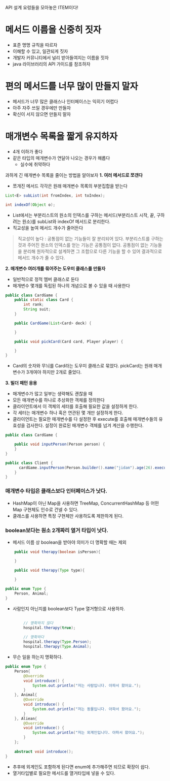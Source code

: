 API 설계 요렁들을 모아놓은 ITEM이다!

# 메서드 이름을 신중히 짓자
- 표준 명명 규칙을 따르자
- 이해할 수 있고, 일관되게 짓자
- 개발자 커뮤니티에서 널리 받아들여지는 이름을 짓자
- java 라이브러리의 API 가이드를 참조하자

# 편의 메서드를 너무 많이 만들지 말자 
- 메서드가 너무 많은 클래스나 인터페이스는 익히기 어렵다
- 아주 자주 쓰일 경우에만 만들자
- 확신이 서지 않으면 만들지 말자

# 매개변수 목록을 짧게 유지하자
- 4개 이하가 좋다
- 같은 타입의 매개변수가 연달아 나오는 경우가 해롭다
  - 실수에 취약하다

과하게 긴 매개변수 목록을 줄이는 방법을 알아보자
**1. 여러 메서드로 쪼갠다**
- 쪼개진 메서드 각각은 원래 매개변수 목록의 부분집합을 받는다
```java
List<E> subList(int fromIndex, int toIndex);

int indexOf(Object o);
```
- List에서는 부분리스트의 원소의 인덱스를 구하는 메서드(부분리스트 시작, 끝, 구하려는 원소)를 subList와 indexOf 메서드로 분리한다.
- 직교성을 높여 메서드 개수가 줄어든다
> 직교성이 높다 : 공통점이 없는 기능들이 잘 분리되어 있다. 부분리스트를 구하는 것과 주어진 원소의 인덱스를 얻는 기능은 공통점이 없다. 공통점이 없는 기능들을 분리해 원자적으로 설계하면 그 조합으로 다른 기능을 할 수 있어 결과적으로 메서드 개수가 줄 수 있다.

**2. 매개변수 여러개를 묶어주는 도우미 클래스를 만들자**
- 일반적으로 정적 멤버 클래스로 둔다
- 매개변수 몇개를 독립된 하나의 개념으로 볼 수 있을 때 사용한다
```java
public class CardGame {
    public static class Card {
        int rank;
        String suit;
    }

    public CardGame(List<Card> deck) {

    }

    public void pickCard(Card card, Player player) {

    }
}
```
- Card의 숫자와 무늬를 Card라는 도우미 클래스로 묶었다. pickCard는 원래 매개변수가 3개여야 하지만 2개로 줄었다.

**3. 빌더 패턴 응용**
- 매개변수가 많고 일부는 생략해도 괜찮을 때
- 모든 매개변수를 하나로 추상화한 객체를 정의한다
- 클라이언트에서 이 객체의 세터를 호출해 필요한 값을 설정하게 한다.
- 각 세터는 매개변수 하나 혹은 연관된 몇 개만 설정하게 한다.
- 클라이언트는 필요한 매개변수를 다 설정한 후 execute를 호출해 매개변수들의 유효성을 검사한다. 설정이 완료된 매개변수 객체를 넘겨 계산을 수행한다.

```java
public class CardGame {

    public void inputPerson(Person person) {
    }
}
```

```java
public class Client {
      cardGame.inputPerson(Person.builder().name("jidam").age(26).execute());
    }
}
```

### 매개변수 타입은 클래스보다 인터페이스가 낫다. 
- HashMap이 아닌 Map을 사용하면 TreeMap, ConcurrentHashMap 등 어떤 Map 구현체도 인수로 건넬 수 있다.
- 클래스를 사용하면 특정 구현체만 사용하도록 제한하게 된다.

### boolean보다는 원소 2개짜리 열거 타입이 낫다.
- 메서드 이름 상 boolean을 받아야 의미가 더 명확할 때는 제외
```java
    public void therapy(boolean isPerson){

    }

    public void therapy(Type type){
        
    }
```

```java
public enum Type {
    Person, Animal;
}
```
- 사람인지 아닌지를 boolean보다 Type 열거형으로 사용하자.
```java
        
        // 명확하지 않다 
        hospital.therapy(true);
        
        // 명확하다
        hospital.therapy(Type.Person);
        hospital.therapy(Type.Animal);
```
- 무슨 일을 하는지 명확하다.

```java
public enum Type {
    Person{
        @Override
        void introduce() {
            System.out.println("저는 사람입니다. 아파서 왔어요.");
        }
    }, Animal{
        @Override
        void introduce() {
            System.out.println("저는 동물입니다. 아파서 왔어요.");
        }
    }, Aliean{
        @Override
        void introduce() {
            System.out.println("저는 외계인입니다. 아파서 왔어요.");
        }
    };
    
    abstract void introduce();
}
```
- 추후에 외계인도 포함하게 된다면 enum에 추가해주면 되므로 확장이 쉽다.
- 열거타입별로 필요한 메서드를 열거타입에 넣을 수 있다.
